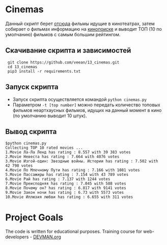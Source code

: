 # Cinemas

Данный скрипт берет [отсюда](http://www.afisha.ru/msk/schedule_cinema/) фильмы идущие в кинотеатрах, затем собирает о фильмах информацию на [кинопоиске](https://www.kinopoisk.ru/)
и выводит ТОП (10 по умолчанию) фильмов с самым большим рейтингом.

## Скачивание скрипта и зависимостей
 
     git clone https://github.com/veean/13_cinemas.git
     cd 13_cinemas
     pip3 install -r requirements.txt
     
## Запуск скрипта

* Запуск скрипта осуществляется командой `python cinemas.py `   
* Параметром `-t [top number]` можно передать количество топовых фильмов
неартхаусных фильмов, идущих на данный момент в кино (по умолчанию выводит 10 штук).

## Вывод скрипта
    $python cinemas.py
    Collecting TOP 10 rated movies ...
    1.Movie Ла-Ла Ленд has rating : 8.557 with 39 383 votes
    2.Movie Невеста has rating : 7.664 with 4076 votes
    3.Movie Изгой-один: Звездные войны. Истории has rating : 7.502 with 42 798 votes
    4.Movie По Млечному Пути has rating : 7.166 with 1081 votes
    5.Movie Пассажиры has rating : 7.154 with 43 789 votes
    6.Movie Рай has rating : 7.137 with 1244 votes
    7.Movie Преисподняя has rating : 7.045 with 588 votes
    8.Movie Почему он? has rating : 6.817 with 9141 votes
    9.Movie Закон ночи has rating : 6.73 with 5573 votes
    10.Movie Иллюзия любви has rating : 6.655 with 311 votes


# Project Goals

The code is written for educational purposes. Training course for web-developers - [DEVMAN.org](https://devman.org)
